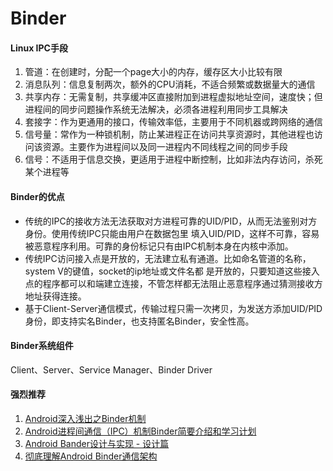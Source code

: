 # Binder

#### Linux IPC手段

1. 管道：在创建时，分配一个page大小的内存，缓存区大小比较有限
2. 消息队列：信息复制两次，额外的CPU消耗，不适合频繁或数据量大的通信
3. 共享内存：无需复制，共享缓冲区直接附加到进程虚拟地址空间，速度快；但进程间的同步问题操作系统无法解决，必须各进程利用同步工具解决
4. 套接字：作为更通用的接口，传输效率低，主要用于不同机器或跨网络的通信
5. 信号量：常作为一种锁机制，防止某进程正在访问共享资源时，其他进程也访问该资源。主要作为进程间以及同一进程内不同线程之间的同步手段
6. 信号：不适用于信息交换，更适用于进程中断控制，比如非法内存访问，杀死某个进程等

#### Binder的优点

* 传统的IPC的接收方法无法获取对方进程可靠的UID/PID，从而无法鉴别对方身份。使用传统IPC只能由用户在数据包里
填入UID/PID，这样不可靠，容易被恶意程序利用。可靠的身份标记只有由IPC机制本身在内核中添加。
* 传统IPC访问接入点是开放的，无法建立私有通道。比如命名管道的名称，system V的键值，socket的ip地址或文件名都
是开放的，只要知道这些接入点的程序都可以和端建立连接，不管怎样都无法阻止恶意程序通过猜测接收方地址获得连接。
* 基于Client-Server通信模式，传输过程只需一次拷贝，为发送方添加UID/PID身份，即支持实名Binder，也支持匿名Binder，安全性高。

#### Binder系统组件
  Client、Server、Service Manager、Binder Driver

#### 强烈推荐
1. [Android深入浅出之Binder机制](http://www.cnblogs.com/innost/archive/2011/01/09/1931456.html)
2. [Android进程间通信（IPC）机制Binder简要介绍和学习计划](http://blog.csdn.net/luoshengyang/article/details/6618363)
3. [Android Bander设计与实现 - 设计篇](http://blog.csdn.net/universus/article/details/6211589)
4. [彻底理解Android Binder通信架构](http://gityuan.com/2016/09/04/binder-start-service/)


























